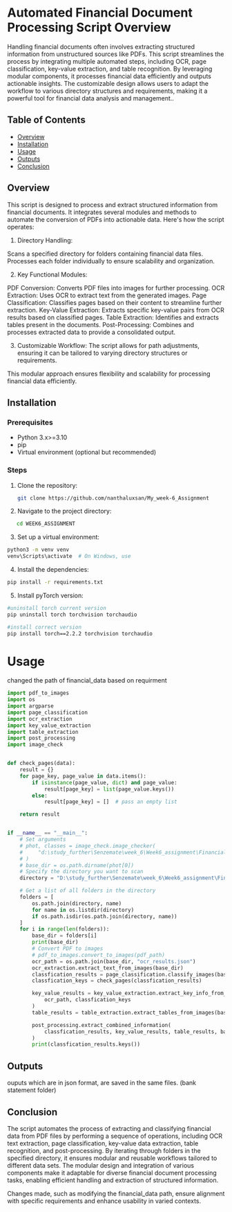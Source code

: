 # Automated Financial Document Processing Script Overview

Handling financial documents often involves extracting structured information from unstructured sources like PDFs. This script streamlines the process by integrating multiple automated steps, including OCR, page classification, key-value extraction, and table recognition. By leveraging modular components, it processes financial data efficiently and outputs actionable insights. The customizable design allows users to adapt the workflow to various directory structures and requirements, making it a powerful tool for financial data analysis and management..

## Table of Contents

- [Overview](#overview)
- [Installation](#installation)
- [Usage](#usage)
- [Outputs](#Output)
- [Conclusion](#Conclusion)

## Overview

This script is designed to process and extract structured information from financial documents. It integrates several modules and methods to automate the conversion of PDFs into actionable data. Here's how the script operates:

1. Directory Handling:

Scans a specified directory for folders containing financial data files.
Processes each folder individually to ensure scalability and organization.

2. Key Functional Modules:

PDF Conversion: Converts PDF files into images for further processing.
OCR Extraction: Uses OCR to extract text from the generated images.
Page Classification: Classifies pages based on their content to streamline further extraction.
Key-Value Extraction: Extracts specific key-value pairs from OCR results based on classified pages.
Table Extraction: Identifies and extracts tables present in the documents.
Post-Processing: Combines and processes extracted data to provide a consolidated output.

3. Customizable Workflow:
   The script allows for path adjustments, ensuring it can be tailored to varying directory structures or requirements.

This modular approach ensures flexibility and scalability for processing financial data efficiently.

## Installation

### Prerequisites

- Python 3.x>=3.10
- pip
- Virtual environment (optional but recommended)

### Steps

1. Clone the repository:

   ```bash
   git clone https://github.com/nanthaluxsan/My_week-6_Assignment

   ```

2. Navigate to the project directory:

```bash
   cd WEEK6_ASSIGNMENT
```

3. Set up a virtual environment:

```bash
python3 -m venv venv
venv\Scripts\activate  # On Windows, use
```

4. Install the dependencies:

```bash
pip install -r requirements.txt
```

5. Install pyTorch version:

```bash
#uninstall torch current version
pip uninstall torch torchvision torchaudio

#install correct version
pip install torch==2.2.2 torchvision torchaudio
```

# Usage

changed the path of financial_data based on requirment

```python
import pdf_to_images
import os
import argparse
import page_classification
import ocr_extraction
import key_value_extraction
import table_extraction
import post_processing
import image_check


def check_pages(data):
    result = {}
    for page_key, page_value in data.items():
        if isinstance(page_value, dict) and page_value:
            result[page_key] = list(page_value.keys())
        else:
            result[page_key] = []  # pass an empty list

    return result


if __name__ == "__main__":
    # Set arguments
    # phot, classes = image_check.image_checker(
    #     "d:\study_further\Senzemate\week_6\Week6_assignment\Financial_data"
    # )
    # base_dir = os.path.dirname(phot[0])
    # Specify the directory you want to scan
    directory = "D:\study_further\Senzemate\week_6\Week6_assignment\Financial_data"

    # Get a list of all folders in the directory
    folders = [
        os.path.join(directory, name)
        for name in os.listdir(directory)
        if os.path.isdir(os.path.join(directory, name))
    ]
    for i in range(len(folders)):
        base_dir = folders[i]
        print(base_dir)
        # Convert PDF to images
        # pdf_to_images.convert_to_images(pdf_path)
        ocr_path = os.path.join(base_dir, "ocr_results.json")
        ocr_extraction.extract_text_from_images(base_dir)
        classfication_results = page_classification.classify_images(base_dir)
        classfication_keys = check_pages(classfication_results)

        key_value_results = key_value_extraction.extract_key_info_from_ocr_results(
            ocr_path, classfication_keys
        )
        table_results = table_extraction.extract_tables_from_images(base_dir)

        post_processing.extract_combined_information(
            classfication_results, key_value_results, table_results, base_dir
        )
        print(classfication_results.keys())

```

## Outputs

ouputs which are in json format, are saved in the same files. (bank statement folder)

## Conclusion

The script automates the process of extracting and classifying financial data from PDF files by performing a sequence of operations, including OCR text extraction, page classification, key-value data extraction, table recognition, and post-processing. By iterating through folders in the specified directory, it ensures modular and reusable workflows tailored to different data sets. The modular design and integration of various components make it adaptable for diverse financial document processing tasks, enabling efficient handling and extraction of structured information.

Changes made, such as modifying the financial_data path, ensure alignment with specific requirements and enhance usability in varied contexts.

